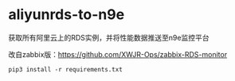 # aliyunrds-to-n9e
获取所有阿里云上的RDS实例，并将性能数据推送至n9e监控平台

改自zabbix版：https://github.com/XWJR-Ops/zabbix-RDS-monitor  

``` 
pip3 install -r requirements.txt
```

